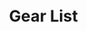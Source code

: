 ---
layout: page
title: Gear List
description: List of equipment and software I use
image: assets/images/pic18.jpg
nav-menu: true
---